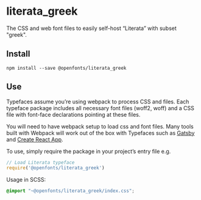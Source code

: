 
# literata_greek

The CSS and web font files to easily self-host “Literata” with subset "greek".

## Install

`npm install --save @openfonts/literata_greek`

## Use

Typefaces assume you’re using webpack to process CSS and files. Each typeface
package includes all necessary font files (woff2, woff) and a CSS file with
font-face declarations pointing at these files.

You will need to have webpack setup to load css and font files. Many tools built
with Webpack will work out of the box with Typefaces such as [Gatsby](https://github.com/gatsbyjs/gatsby)
and [Create React App](https://github.com/facebookincubator/create-react-app).

To use, simply require the package in your project’s entry file e.g.

```javascript
// Load Literata typeface
require('@openfonts/literata_greek')
```

Usage in SCSS:
```scss
@import "~@openfonts/literata_greek/index.css";
```
